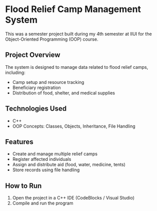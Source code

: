 # Flood Relief Camp Management System

This was a semester project built during my 4th semester at IIUI for the Object-Oriented Programming (OOP) course.

## Project Overview

The system is designed to manage data related to flood relief camps, including:
- Camp setup and resource tracking
- Beneficiary registration
- Distribution of food, shelter, and medical supplies

## Technologies Used
- C++
- OOP Concepts: Classes, Objects, Inheritance, File Handling

## Features
- Create and manage multiple relief camps
- Register affected individuals
- Assign and distribute aid (food, water, medicine, tents)
- Store records using file handling

## How to Run 
1. Open the project in a C++ IDE (CodeBlocks / Visual Studio)
2. Compile and run the program
